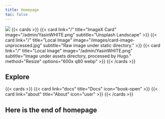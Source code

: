 ```yaml
---
title: Homepage
toc: false
---
```


![](/images/YasinWHITE.png)
{{< cards >}}
  {{< card link="/" title="ImageX Card" image="/admin/YasinWHITE.png" subtitle="Unsplash Landscape" >}}
  {{< card link="/" title="Local Image" image="/images/card-image-unprocessed.jpg" subtitle="Raw image under static directory." >}}
  {{< card link="/" title="Local Image" image="/admin/YasinWHITE.png" subtitle="Image under assets directory, processed by Hugo." method="Resize" options="600x q80 webp" >}}
{{< /cards >}}

## Explore

{{< cards >}}
  {{< card link="docs" title="Docs" icon="book-open" >}}
  {{< card link="about" title="About" icon="user" >}}
{{< /cards >}}

## Here is the end of homepage
